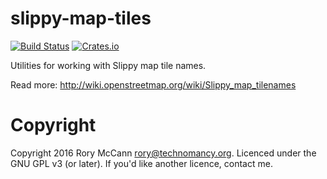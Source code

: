 # slippy-map-tiles

[![Build Status](https://travis-ci.org/rory/slippy-map-tiles-rs.svg?branch=master)](https://travis-ci.org/rory/slippy-map-tiles-rs)
[![Crates.io](https://img.shields.io/crates/v/slippy-map-tiles.svg?maxAge=2592000)]()

Utilities for working with Slippy map tile names.

Read more: http://wiki.openstreetmap.org/wiki/Slippy_map_tilenames

# Copyright 
Copyright 2016 Rory McCann <rory@technomancy.org>.
Licenced under the GNU GPL v3 (or later). If you'd like another licence, contact me.
